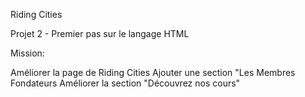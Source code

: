 Riding Cities

Projet 2 - Premier pas sur le langage HTML

Mission:

Améliorer la page de Riding Cities 
Ajouter une section "Les Membres Fondateurs
Améliorer la section "Découvrez nos cours"
